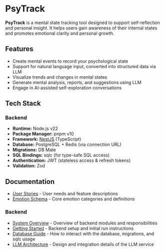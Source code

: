 # PsyTrack

**PsyTrack** is a mental state tracking tool designed to support self-reflection and personal insight. It helps users gain awareness of their internal states and promotes emotional clarity and personal growth.

## Features

- Create mental events to record your psychological state
- Support for natural language input, converted into structured data via LLM
- Visualize trends and changes in mental states
- Generate mental analysis, reports, and suggestions using LLM
- Engage in AI-assisted self-exploration conversations

## Tech Stack

### Backend

- **Runtime:** Node.js v22
- **Package Manager:** pnpm v10
- **Framework:** [NestJS](https://nestjs.com/) (TypeScript)
- **Database:** PostgreSQL + Redis (via connection URL)
- **Migrations:** DB Mate
- **SQL Bindings:** sqlc (for type-safe SQL access)
- **Authentication:** JWT (stateless access & refresh tokens)
- **Validation:** Zod

## Documentation

- [User Stories](docs/user-stories.md) - User needs and feature descriptions
- [Emotion Schema](docs/emotion-schema.md) - Core emotion categories and definitions

### Backend

- [System Overview](docs/backend/system-overview.md) - Overview of backend modules and responsibilities
- [Getting Started](docs/backend/getting-started.md) - Backend setup and initial run instructions
- [Database Guide](docs/backend/database-guide.md) - How to interact with the database, migrations, and sqlc usage
- [LLM Architecture](docs/backend/llm-architecture.md) - Design and integration details of the LLM service
